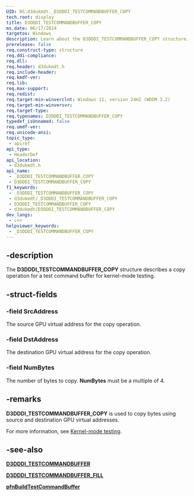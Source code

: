```yaml
---
UID: NS:d3dukmdt._D3DDDI_TESTCOMMANDBUFFER_COPY
tech.root: display
title: D3DDDI_TESTCOMMANDBUFFER_COPY
ms.date: 06/17/2024
targetos: Windows
description: Learn about the D3DDDI_TESTCOMMANDBUFFER_COPY structure.
prerelease: false
req.construct-type: structure
req.ddi-compliance: 
req.dll: 
req.header: d3dukmdt.h
req.include-header: 
req.kmdf-ver: 
req.lib: 
req.max-support: 
req.redist: 
req.target-min-winverclnt: Windows 11, version 24H2 (WDDM 3.2)
req.target-min-winversvr: 
req.target-type: 
req.typenames: D3DDDI_TESTCOMMANDBUFFER_COPY
typedef_isUnnamed: false
req.umdf-ver: 
req.unicode-ansi: 
topic_type:
 - apiref
api_type:
 - HeaderDef
api_location:
 - d3dukmdt.h
api_name:
 - _D3DDDI_TESTCOMMANDBUFFER_COPY
 - D3DDDI_TESTCOMMANDBUFFER_COPY
f1_keywords:
 - _D3DDDI_TESTCOMMANDBUFFER_COPY
 - d3dukmdt/_D3DDDI_TESTCOMMANDBUFFER_COPY
 - D3DDDI_TESTCOMMANDBUFFER_COPY
 - d3dukmdt/D3DDDI_TESTCOMMANDBUFFER_COPY
dev_langs:
 - c++
helpviewer_keywords:
 - _D3DDDI_TESTCOMMANDBUFFER_COPY
---
```


## -description

The **D3DDDI_TESTCOMMANDBUFFER_COPY** structure describes a copy operation for a test command buffer for kernel-mode testing.

## -struct-fields

### -field SrcAddress

The source GPU virtual address for the copy operation.

### -field DstAddress

The destination GPU virtual address for the copy operation.

### -field NumBytes

The number of bytes to copy. **NumBytes** must be a multiple of 4.

## -remarks

**D3DDDI_TESTCOMMANDBUFFER_COPY** is used to copy bytes using source and destination GPU virtual addresses.

For more information, see [Kernel-mode testing](/windows-hardware/drivers/display/kernel-mode-testing).

## -see-also

[**D3DDDI_TESTCOMMANDBUFFER**](ns-d3dukmdt-d3dddi_testcommandbuffer.md)

[**D3DDDI_TESTCOMMANDBUFFER_FILL**](ns-d3dukmdt-d3dddi_testcommandbuffer_fill.md)

[**pfnBuildTestCommandBuffer**](../d3dkmddi/nc-d3dkmddi-dxgkddi_buildtestcommandbuffer.md)
